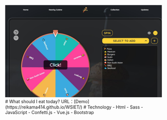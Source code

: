 <img src="assets/images/sample.JPG">
# What should I eat today?
URL：[Demo](https://reikama414.github.io/WSIET/)
# Technology
- Html
- Sass
- JavaScript
- Confetti.js
- Vue.js
- Bootstrap
